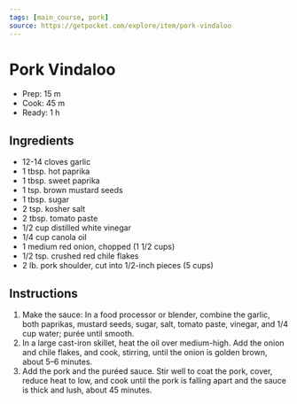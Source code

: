 ```yaml
---
tags: [main_course, pork]
source: https://getpocket.com/explore/item/pork-vindaloo
---
```


# Pork Vindaloo

- Prep: 15 m
- Cook: 45 m
- Ready: 1 h

## Ingredients

- 12-14 cloves garlic
- 1 tbsp. hot paprika
- 1 tbsp. sweet paprika
- 1 tsp. brown mustard seeds
- 1 tbsp. sugar
- 2 tsp. kosher salt
- 2 tbsp. tomato paste
- 1/2 cup distilled white vinegar
- 1/4 cup canola oil
- 1 medium red onion, chopped (1 1/2 cups)
- 1/2 tsp. crushed red chile flakes
- 2 lb. pork shoulder, cut into 1/2-inch pieces (5 cups)

## Instructions

1. Make the sauce: In a food processor or blender, combine the garlic, both paprikas, mustard seeds, sugar, salt, tomato paste, vinegar, and 1/4 cup water; purée until smooth.
2. In a large cast-iron skillet, heat the oil over medium-high. Add the onion and chile flakes, and cook, stirring, until the onion is golden brown, about 5–6 minutes.
3. Add the pork and the puréed sauce. Stir well to coat the pork, cover, reduce heat to low, and cook until the pork is falling apart and the sauce is thick and lush, about 45 minutes.

